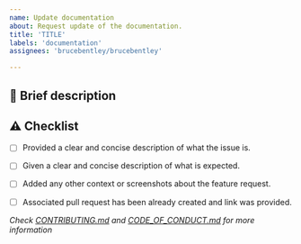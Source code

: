 ```yaml
---
name: Update documentation
about: Request update of the documentation.
title: 'TITLE'
labels: 'documentation'
assignees: 'brucebentley/brucebentley'

---
```

## :memo:  Brief description


<!-- Write you description here -->


## :warning: Checklist
* [ ] Provided a clear and concise description of what the issue is.
* [ ] Given a clear and concise description of what is expected.
* [ ] Added any other context or screenshots about the feature request.
* [ ] Associated pull request has been already created and link was provided.


*Check [CONTRIBUTING.md][contributing] and [CODE_OF_CONDUCT.md][code] for more information*

[contributing]: https://github.com/brucebentley/.github/blob/main/CONTRIBUTING.md
[code]: https://github.com/brucebentley/.github/blob/main/CODE_OF_CONDUCT.md

